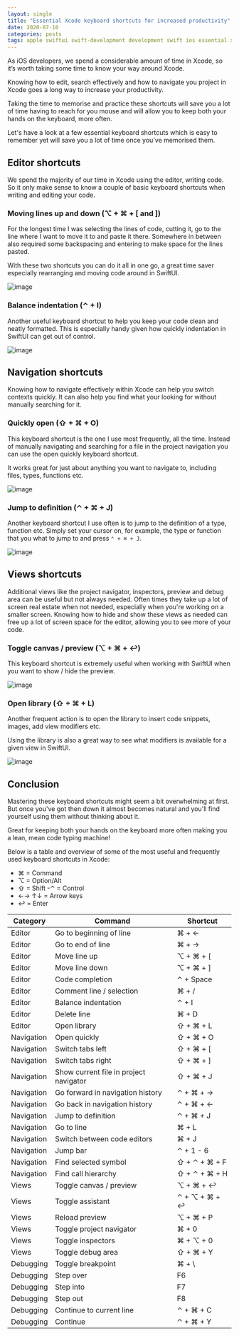 ```yaml
---
layout: single
title: "Essential Xcode keyboard shortcuts for increased productivity"
date: 2020-07-10
categories: posts
tags: apple swiftui swift-development development swift ios essential xcode keyboard shortcuts productivity tips tricks
---
```


As iOS developers, we spend a considerable amount of time in Xcode, so it’s worth taking some time to know your way around Xcode.

Knowing how to edit, search effectively and how to navigate you project in Xcode goes a long way to increase your productivity.

Taking the time to memorise and practice these shortcuts will save you a lot of time having to reach for you mouse and will allow you to keep both your hands on the keyboard, more often.

Let's have a look at a few essential keyboard shortcuts which is easy to remember yet will save you a lot of time once you've memorised them.

## Editor shortcuts

We spend the majority of our time in Xcode using the editor, writing code. So it only make sense to know a couple of basic keyboard shortcuts when writing and editing your code.

### Moving lines up and down (⌥ + ⌘ + [ and ])

For the longest time I was selecting the lines of code, cutting it, go to the line where I want to move it to and paste it there. Somewhere in between also required some backspacing and entering to make space for the lines pasted.

With these two shortcuts you can do it all in one go, a great time saver especially rearranging and moving code around in SwiftUI.

![image](/assets/images/xcode-kb-shortcut-move-lines.gif)

### Balance indentation (⌃ + I)

Another useful keyboard shortcut to help you keep your code clean and neatly formatted. This is especially handy given how quickly indentation in SwiftUI can get out of control.

![image](/assets/images/xcode-kb-shortcut-balance-indentation.gif)

## Navigation shortcuts

Knowing how to navigate effectively within Xcode can help you switch contexts quickly. It can also help you find what your looking for without manually searching for it.

### Quickly open (⇧ + ⌘ + O)

This keyboard shortcut is the one I use most frequently, all the time. Instead of manually navigating and searching for a file in the project navigation you can use the open quickly keyboard shortcut.

It works great for just about anything you want to navigate to, including files, types, functions etc.

![image](/assets/images/xcode-kb-shortcut-open-quickly.gif)

### Jump to definition (⌃ + ⌘ + J)

Another keyboard shortcut I use often is to jump to the definition of a type, function etc. Simply set your cursor on, for example, the type or function that you what to jump to and press `⌃ + ⌘ + J`.

![image](/assets/images/xcode-kb-shortcut-jump-to-definition.gif)

## Views shortcuts

Additional views like the project navigator, inspectors, preview and debug area can be useful but not always needed. Often times they take up a lot of screen real estate when not needed, especially when you're working on a smaller screen. Knowing how to hide and show these views as needed can free up a lot of screen space for the editor, allowing you to see more of your code.

### Toggle canvas / preview  (⌥ + ⌘ + ↩)

This keyboard shortcut is extremely useful when working with SwiftUI when you want to show / hide the preview.

![image](/assets/images/xcode-kb-shortcut-toggle-canvas.gif)

### Open library (⇧ + ⌘ + L)

Another frequent action is to open the library to insert code snippets, images, add view modifiers etc.

Using the library is also a great way to see what modifiers is available for a given view in SwiftUI.

![image](/assets/images/xcode-kb-shortcut-open-library.gif)

## Conclusion

Mastering these keyboard shortcuts might seem a bit overwhelming at first. But once you've got then down it almost becomes natural and you'll find yourself using them without thinking about it.

Great for keeping both your hands on the keyboard more often making you a lean, mean code typing machine!

Below is a table and overview of some of the most useful and frequently used keyboard shortcuts in Xcode:

- ⌘ = Command
- ⌥ = Option/Alt
- ⇧ = Shift
-⌃ = Control
- ←→ ↑↓ = Arrow keys
- ↩ = Enter

| Category   | Command                                | Shortcut      |
| ---------- | -------------------------------------- | ------------- |
| Editor     | Go to beginning of line                | ⌘ + ←         |
| Editor     | Go to end of line                      | ⌘ + →         |
| Editor     | Move line up                           | ⌥ + ⌘ + [     |
| Editor     | Move line down                         | ⌥ + ⌘ + ]     |
| Editor     | Code completion                        | ⌃ + Space     |
| Editor     | Comment line / selection               | ⌘ + /         |
| Editor     | Balance indentation                    | ⌃ + I         |
| Editor     | Delete line                            | ⌘ + D         |
| Editor     | Open library                           | ⇧ + ⌘ + L     |
| Navigation | Open quickly                           | ⇧ + ⌘ + O     |
| Navigation | Switch tabs left                       | ⇧ + ⌘ + [     |
| Navigation | Switch tabs right                      | ⇧ + ⌘ + ]     |
| Navigation | Show current file in project navigator | ⇧ + ⌘ + J     |
| Navigation | Go forward in navigation history       | ⌃ + ⌘ + →     |
| Navigation | Go back in navigation history          | ⌃ + ⌘ + ←     |
| Navigation | Jump to definition                     | ⌃ + ⌘ + J     |
| Navigation | Go to line                             | ⌘ + L         |
| Navigation | Switch between code editors            | ⌘ + J         |
| Navigation | Jump bar                               | ⌃ + 1 - 6     |
| Navigation | Find selected symbol                   | ⇧ + ⌃ + ⌘ + F |
| Navigation | Find call hierarchy                    | ⇧ + ⌃ + ⌘ + H |
| Views      | Toggle canvas / preview                | ⌥ + ⌘ + ↩     |
| Views      | Toggle assistant                       | ⌃ + ⌥ + ⌘ + ↩ |
| Views      | Reload preview                         | ⌥ + ⌘ + P     |
| Views      | Toggle project navigator               | ⌘ + 0         |
| Views      | Toggle inspectors                      | ⌘ + ⌥ + 0     |
| Views      | Toggle debug area                      | ⇧ + ⌘ + Y     |
| Debugging  | Toggle breakpoint                      | ⌘ + \         |
| Debugging  | Step over                              | F6            |
| Debugging  | Step into                              | F7            |
| Debugging  | Step out                               | F8            |
| Debugging  | Continue to current line               | ⌃ + ⌘ + C     |
| Debugging  | Continue                               | ⌃ + ⌘ + Y     |
